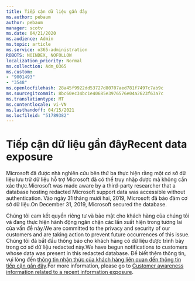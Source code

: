 ```yaml
---
title: Tiếp cận dữ liệu gần đây
ms.author: pebaum
author: pebaum
manager: scotv
ms.date: 04/21/2020
ms.audience: Admin
ms.topic: article
ms.service: o365-administration
ROBOTS: NOINDEX, NOFOLLOW
localization_priority: Normal
ms.collection: Adm_O365
ms.custom:
- "9001493"
- "3548"
ms.openlocfilehash: 28a45f9922dd53727d80707aed781f7497c7ab9c
ms.sourcegitcommit: 8bc60ec34bc1e40685e3976576e04a2623f63a7c
ms.translationtype: MT
ms.contentlocale: vi-VN
ms.lasthandoff: 04/15/2021
ms.locfileid: "51789382"
---
```

# <a name="recent-data-exposure"></a><span data-ttu-id="36551-102">Tiếp cận dữ liệu gần đây</span><span class="sxs-lookup"><span data-stu-id="36551-102">Recent data exposure</span></span>

<span data-ttu-id="36551-103">Microsoft đã được nhà nghiên cứu bên thứ ba thực hiện rằng một cơ sở dữ liệu lưu trữ dữ liệu hỗ trợ Microsoft đã có thể truy nhập được mà không cần xác thực.</span><span class="sxs-lookup"><span data-stu-id="36551-103">Microsoft was made aware by a third-party researcher that a database hosting redacted Microsoft support data was accessible without authentication.</span></span> <span data-ttu-id="36551-104">Vào ngày 31 tháng mười hai, 2019, Microsoft đã bảo đảm cơ sở dữ liệu.</span><span class="sxs-lookup"><span data-stu-id="36551-104">On December 31, 2019, Microsoft secured the database.</span></span>

<span data-ttu-id="36551-105">Chúng tôi cam kết quyền riêng tư và bảo mật cho khách hàng của chúng tôi và đang thực hiện hành động ngăn chặn các lần xuất hiện trong tương lai của vấn đề này.</span><span class="sxs-lookup"><span data-stu-id="36551-105">We are committed to the privacy and security of our customers and are taking action to prevent future occurrences of this issue.</span></span> <span data-ttu-id="36551-106">Chúng tôi đã bắt đầu thông báo cho khách hàng có dữ liệu được trình bày trong cơ sở dữ liệu redacted này.</span><span class="sxs-lookup"><span data-stu-id="36551-106">We have begun notifications to customers whose data was present in this redacted database.</span></span> <span data-ttu-id="36551-107">Để biết thêm thông tin, vui lòng đến [thông tin nhận thức của khách hàng liên quan đến thông tin tiếp cận gần đây](https://aka.ms/privacyinfo).</span><span class="sxs-lookup"><span data-stu-id="36551-107">For more information, please go to [Customer awareness information related to a recent information exposure](https://aka.ms/privacyinfo).</span></span>
